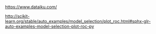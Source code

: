 
https://www.dataiku.com/

http://scikit-learn.org/stable/auto_examples/model_selection/plot_roc.html#sphx-glr-auto-examples-model-selection-plot-roc-py
